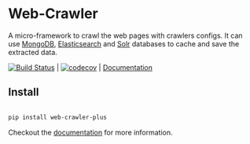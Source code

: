 # Web-Crawler

A micro-framework to crawl the web pages with crawlers configs. 
It can use [MongoDB](https://www.mongodb.com/), [Elasticsearch](https://www.elastic.co/products/elasticsearch) 
and [Solr](http://lucene.apache.org/solr/) databases to cache and save the extracted data. 


[![Build Status](https://travis-ci.org/invanatech/web-crawler-plus.svg?branch=master)](https://travis-ci.org/invanatech/web-crawler-plus) | 
[![codecov](https://codecov.io/gh/invanatech/web-crawler-plus/branch/master/graph/badge.svg)](https://codecov.io/gh/invanatech/web-crawler-plus) | 
[Documentation](docs/index.md)

## Install

```bash

pip install web-crawler-plus

```

Checkout the [documentation](docs/index.md) for more information.


